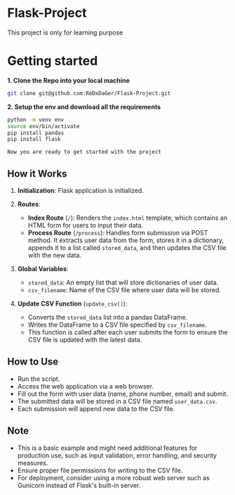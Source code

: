 # Flask-Project
This project is only for learning purpose 
# Getting started 

**1. Clone the Repo into your local machine**

```bash
git clone git@github.com:ReDxDaGer/Flask-Project.git
```
**2. Setup the env and download all the requirements**

```bash
python -m venv env
source env/bin/activate
pip install pandas
pip install flask

```

``Now you are ready to get started with the project``

## How it Works

1. **Initialization**: Flask application is initialized.

2. **Routes**:
   - **Index Route** (`/`): Renders the `index.html` template, which contains an HTML form for users to input their data.
   - **Process Route** (`/process`): Handles form submission via POST method. It extracts user data from the form, stores it in a dictionary, appends it to a list called `stored_data`, and then updates the CSV file with the new data.

3. **Global Variables**:
   - `stored_data`: An empty list that will store dictionaries of user data.
   - `csv_filename`: Name of the CSV file where user data will be stored.

4. **Update CSV Function** (`update_csv()`):
   - Converts the `stored_data` list into a pandas DataFrame.
   - Writes the DataFrame to a CSV file specified by `csv_filename`.
   - This function is called after each user submits the form to ensure the CSV file is updated with the latest data.

## How to Use

- Run the script.
- Access the web application via a web browser.
- Fill out the form with user data (name, phone number, email) and submit.
- The submitted data will be stored in a CSV file named `user_data.csv`.
- Each submission will append new data to the CSV file.

## Note

- This is a basic example and might need additional features for production use, such as input validation, error handling, and security measures.
- Ensure proper file permissions for writing to the CSV file.
- For deployment, consider using a more robust web server such as Gunicorn instead of Flask's built-in server.
